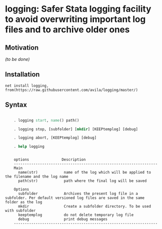 
logging: Safer Stata logging facility to avoid overwriting important log files and to archive older ones
========================================================================================================


## Motivation 

_(to be done)_

## Installation 

``` 
net install logging, from(https://raw.githubusercontent.com/avila/logging/master/)
```

## Syntax 


```stata

    . logging start, name() path()

    . logging stop, [subfolder] [mkdir] [KEEPtemplog] [debug]

    . logging abort, [KEEPtemplog] [debug]

    . help logging

```

```

    options               Description
    ------------------------------------------------------------------
    Main
      name(str)            name of the log which will be applied to the filename and the log name
      path(str)            path where the final log will be saved

    Options
      subfolder            Archives the present log file in a subfolder. Per default versioned log files are saved in the same folder as the log
      mkdir                Create a subfolder directory. To be used with subfolder
      keeptemplog          do not delete temporary log file
      debug                print debug messages
    ------------------------------------------------------------------


```